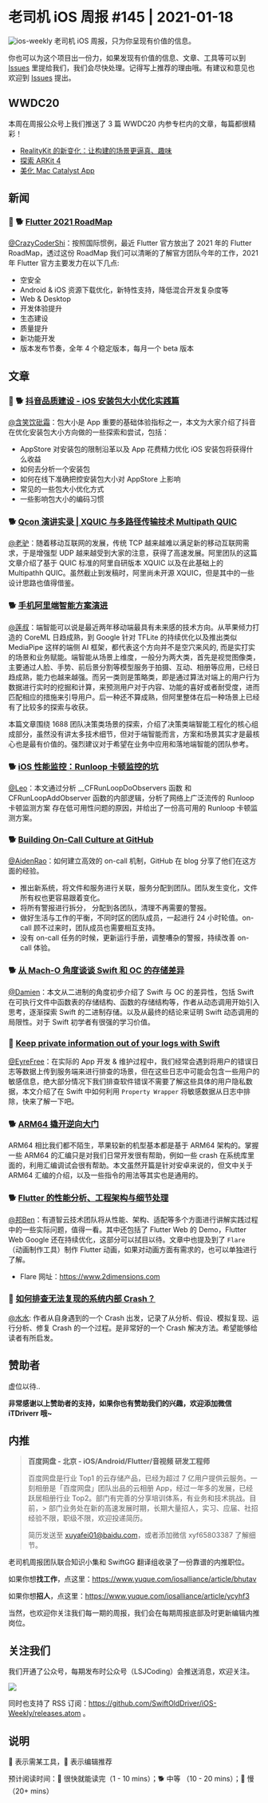# 老司机 iOS 周报 #145 | 2021-01-18

![ios-weekly](https://github.com/SwiftOldDriver/iOS-Weekly/blob/master/assets/ios-weekly.png?raw=true)
老司机 iOS 周报，只为你呈现有价值的信息。

你也可以为这个项目出一份力，如果发现有价值的信息、文章、工具等可以到 [Issues](https://github.com/SwiftOldDriver/iOS-Weekly/issues) 里提给我们，我们会尽快处理。记得写上推荐的理由哦。有建议和意见也欢迎到 [Issues](https://github.com/SwiftOldDriver/iOS-Weekly/issues) 提出。

## WWDC20

本周在周报公众号上我们推送了 3 篇 WWDC20 内参专栏内的文章，每篇都很精彩！

- [RealityKit 的新变化：让构建的场景更逼真、趣味](https://mp.weixin.qq.com/s?__biz=MzI2NTAxMzg2MA==&mid=2247488833&idx=1&sn=0ac21f58f9a4138df4f7b18b205880d9)
- [探索 ARKit 4](https://mp.weixin.qq.com/s/5fKY9q071JcBWK4GVwH0Vg)
- [美化 Mac Catalyst App](https://mp.weixin.qq.com/s?__biz=MzI2NTAxMzg2MA==&mid=2247488690&idx=1&sn=e3a5a68b7782592583144fb8f3afb6e9&chksm=eaa28bb9ddd502afeb72166541a8975f6dc651e186ba8b6d6fee7ae60680e884617b58f11a89&scene=178&cur_album_id=1499758126315683840#rd)

## 新闻

### 🌟 🐕 [Flutter 2021 RoadMap](https://github.com/flutter/flutter/wiki/Roadmap)

[@CrazyCoderShi](https://github.com/CrazyCoderShi)：按照国际惯例，最近 Flutter 官方放出了 2021 年的 Flutter RoadMap，透过这份 RoadMap 我们可以清晰的了解官方团队今年的工作，2021 年 Flutter 官方主要发力在以下几点:

- 空安全
- Android & iOS 资源下载优化，新特性支持，降低混合开发复杂度等
- Web & Desktop
- 开发体验提升
- 生态建设
- 质量提升
- 新功能开发
- 版本发布节奏，全年 4 个稳定版本，每月一个 beta 版本

## 文章

### 🌟 🐕 [抖音品质建设 - iOS 安装包大小优化实践篇](https://mp.weixin.qq.com/s/LSP8kC09zjb-sDjgZaikbg)

[@含笑饮砒霜](https://weibo.com/chinafishnews/)：包大小是 App 重要的基础体验指标之一，本文为大家介绍了抖音在优化安装包大小方向做的一些探索和尝试，包括：

- AppStore 对安装包的限制沿革以及 App 花费精力优化 iOS 安装包将获得什么收益
- 如何去分析一个安装包
- 如何在线下准确把控安装包大小对 AppStore 上影响
- 常见的一些包大小优化方式
- 一些影响包大小的编码习惯

### 🐕 [Qcon 演讲实录 | XQUIC 与多路径传输技术 Multipath QUIC](https://mp.weixin.qq.com/s/3dnidnhCW-61PS5Stlb0Iw)

[@老驴](https://www.weibo.com/6090610445)：随着移动互联网的发展，传统 TCP 越来越难以满足新的移动互联网需求，于是增强型 UDP 越来越受到大家的注意，获得了高速发展。阿里团队的这篇文章介绍了基于 QUIC 标准的阿里自研版本 XQUIC 以及在此基础上的 Multipathh QUIC。虽然截止到发稿时，阿里尚未开源 XQUIC，但是其中的一些设计思路也值得借鉴。

### 🐕 [手机阿里端智能方案演进](https://mp.weixin.qq.com/s/oT5jQYQkQd-09ktFXS_OYg)

[@莲叔](https://github.com/aaaron7)：端智能可以说是最近两年移动端最具有未来感的技术方向。从苹果倾力打造的 CoreML 日趋成熟，到 Google 针对 TFLite 的持续优化以及推出类似 MediaPipe 这样的端侧 AI 框架，都代表这个方向并不是空穴来风的, 而是实打实的场景和业务赋能。端智能从场景上维度，一般分为两大类，首先是视觉图像类，主要通过人脸、手势、前后景分割等模型服务于拍摄、互动、相册等应用，已经日趋成熟，能力也越来越强。而另一类则是策略类，即是通过算法对端上的用户行为数据进行实时的挖掘和计算，来预测用户对于内容、功能的喜好或者耐受度，进而匹配相应的措施来引导用户。后一种还不算成熟，但阿里整体在后一种场景上已经有了比较多的探索与收获。

本篇文章围绕 1688 团队决策类场景的探索，介绍了决策类端智能工程化的核心组成部分，虽然没有讲太多技术细节，但对于端智能而言，方案和场景其实才是最核心也是最有价值的。强烈建议对于希望在业务中应用和落地端智能的团队参考。

### 🐕 [iOS 性能监控：Runloop 卡顿监控的坑](https://mp.weixin.qq.com/s/vMRQ0VuHLxpaY9oCNd5G8w)

[@Leo](https://github.com/leomobiledeveloper)：本文通过分析 __CFRunLoopDoObservers 函数 和 CFRunLoopAddObserver 函数的内部逻辑，分析了网络上广泛流传的 Runloop 卡顿监测方案  存在低可用性问题的原因，并给出了一份高可用的 Runloop 卡顿监测方案。

### 🐕 [Building On-Call Culture at GitHub](https://github.blog/2021-01-06-building-on-call-culture-at-github/)

[@AidenRao](https://weibo.com/AidenRao)：如何建立高效的 on-call 机制，GitHub 在 blog 分享了他们在这方面的经验。

- 推出新系统，将文件和服务进行关联，服务分配到团队。团队发生变化，文件所有权也更容易跟着变化。
- 将所有警报进行拆分， 分配到各团队，清理不再需要的警报。
- 做好生活与工作的平衡，不同时区的团队成员，一起进行 24 小时轮值。on-call 顾不过来时，团队成员也需要相互支持。
- 没有 on-call 任务的时候，更新运行手册，调整嘈杂的警报，持续改善 on-call 体验。

### 🐕 [从 Mach-O 角度谈谈 Swift 和 OC 的存储差异](https://www.jianshu.com/p/ef0ff6ee6bc6)

[@Damien](https://github.com/ZengyiMa)：本文从二进制的角度初步介绍了 Swift 与 OC 的差异性，包括 Swift 在可执行文件中函数表的存储结构、函数的存储结构等，作者从动态调用开始引入思考，逐渐探索 Swift 的二进制存储。以及从最终的结论来证明 Swift 动态调用的局限性。对于 Swift 初学者有很强的学习价值。

### 🐎 [Keep private information out of your logs with Swift](https://olegdreyman.medium.com/keep-private-information-out-of-your-logs-with-swift-bbd2fbcd9a40)

[@EyreFree](https://github.com/EyreFree)：在实际的 App 开发 & 维护过程中，我们经常会遇到将用户的错误日志等数据上传到服务端来进行排查的场景，但在这些日志中可能会包含一些用户的敏感信息，绝大部分情况下我们排查软件错误不需要了解这些具体的用户隐私数据，本文介绍了在 Swift 中如何利用 `Property Wrapper`  将敏感数据从日志中排除，快来了解一下吧。

### 🐕 [ARM64 撬开逆向大门](https://mp.weixin.qq.com/s/8HQd6st7ZvUC5f4TZ1cBWg)

ARM64 相比我们都不陌生，苹果较新的机型基本都是基于 ARM64 架构的。掌握一些 ARM64 的汇编只是对我们日常开发很有帮助，例如一些 crash 在系统库里面的，利用汇编调试会很有帮助。本文虽然开篇是针对安卓来说的，但文中关于 ARM64 汇编的介绍，以及一些指令的用法等其实也是通用的。

### 🐕 [Flutter 的性能分析、工程架构与细节处理](https://mp.weixin.qq.com/s/0R5UnVFlVbLKoV__s66HnA)

[@邦Ben](https://weibo.com/linwenbang)：有道智云技术团队将从性能、架构、适配等多个方面进行讲解实践过程中的一些实际问题，值得一看。其中还包括了 Flutter Web 的 Demo，Flutter Web Google 还在持续优化，这部分可以拭目以待。文章中也提及到了 `Flare` （动画制作工具）制作 Flutter 动画，如果对动画方面有需求的，也可以单独进行了解。

- Flare 网址：<https://www.2dimensions.com>

### 🐎 [如何排查无法复现的系统内部 Crash？](https://juejin.cn/post/6916048281113985032)

[@水水](https://www.xuyanlan.com): 作者从自身遇到的一个 Crash 出发，记录了从分析、假设、模拟复现、运行分析、修复 Crash 的一个过程。是非常好的一个 Crash 解决方法。希望能够给读者有所启发。

## 赞助者

虚位以待..

**非常感谢以上赞助者的支持，如果你也有赞助我们的兴趣，欢迎添加微信 iTDriverr 哦~**

## 内推

> **百度网盘 - 北京 - iOS/Android/Flutter/音视频 研发工程师**
>
> 百度网盘是行业 Top1 的云存储产品，已经为超过 7 亿用户提供云服务。一刻相册是「百度网盘」团队出品的云相册 App，经过一年多的发展，已经跃居相册行业 Top2。部门有完善的分享培训体系，有业务和技术挑战。目前，> 部门业务处在新的高速发展时期，长期大量招人，实习、应届、社招经验不限，职级不限，欢迎投递简历。
>
> 简历发送至 <xuyafei01@baidu.com>，或者添加微信 xyf65803387 了解细节。

老司机周报团队联合知识小集和 SwiftGG 翻译组收录了一份靠谱的内推职位。

如果你想**找工作**，点这里：<https://www.yuque.com/iosalliance/article/bhutav>

如果你想**招人**，点这里：<https://www.yuque.com/iosalliance/article/ycyhf3>

当然，也欢迎你关注我们每一期的周报，我们会在每期周报底部及时更新编辑内推岗位。

## 关注我们

我们开通了公众号，每期发布时公众号（LSJCoding）会推送消息，欢迎关注。

![](https://github.com/SwiftOldDriver/iOS-Weekly/blob/master/assets/qrcode_for_wechat.jpg?raw=true)

同时也支持了 RSS 订阅：<https://github.com/SwiftOldDriver/iOS-Weekly/releases.atom> 。

## 说明

🚧 表示需某工具，🌟 表示编辑推荐

预计阅读时间：🐎 很快就能读完（1 - 10 mins）；🐕 中等 （10 - 20 mins）；🐢 慢（20+ mins）
